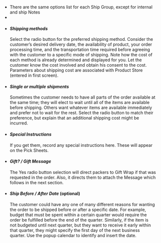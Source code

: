 - There are the same options list for each Ship Group, except for internal and ship Notes
-
- #### *Shipping methods*
  Select the radio button for the preferred shipping method. Consider the customer’s desired delivery date, the availability of product, your order processing time, and the transportation time required before agreeing with the customer to a specific mode of shipping.
  Note how the cost of each method is already determined and displayed for you. Let the customer know the cost involved and obtain his consent to the cost.
  Parameters about shipping cost are associated with Product Store (entered in first screen).
- #### *Single or multiple shipments*
  Sometimes the customer needs to have all parts of the order available at the same time; they will elect to wait until all of the items are available before shipping. Others want whatever items are available immediately and prefer not to wait for the rest. Select the radio button to match their preference, but explain that an additional shipping cost might be incurred.
- #### *Special Instructions*
  If you get them, record any special instructions here. These will appear on the Pick Sheets.
- #### *Gift? / Gift Message*
  The Yes radio button selection will direct packers to Gift Wrap if that was requested in the order. Also, it directs them to attach the Message which follows in the next section.
- #### *Ship Before / After Date* (optional)
  The customer could have any one of many different reasons for wanting the order to be shipped before or after a specific date. For example, budget that must be spent within a certain quarter would require the order be fulfilled before the end of the quarter. Similarly, if the item is not budgeted until next quarter, but they want to receive it early within that quarter, they might specify the first day of the next business quarter.
  Use the popup calendar to identify and insert the date.